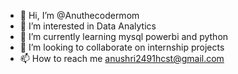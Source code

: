 - 👋 Hi, I’m @Anuthecodermom
- 👀 I’m interested in Data Analytics
- 🌱 I’m currently learning mysql powerbi and python
- 💞️ I’m looking to collaborate on internship projects
- 📫 How to reach me anushri2491hcst@gmail.com

<!---
Anuthecodermom/Anuthecodermom is a ✨ special ✨ repository because its `README.md` (this file) appears on your GitHub profile.
You can click the Preview link to take a look at your changes.
--->
